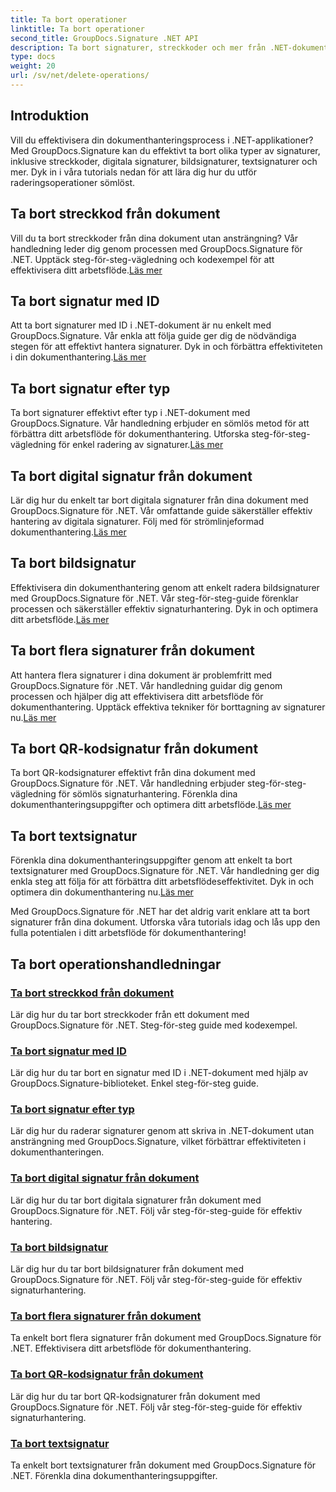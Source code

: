 ```yaml
---
title: Ta bort operationer
linktitle: Ta bort operationer
second_title: GroupDocs.Signature .NET API
description: Ta bort signaturer, streckkoder och mer från .NET-dokument med GroupDocs.Signature. Utforska handledningar för effektiv dokumenthantering nu!
type: docs
weight: 20
url: /sv/net/delete-operations/
---
```

## Introduktion

Vill du effektivisera din dokumenthanteringsprocess i .NET-applikationer? Med GroupDocs.Signature kan du effektivt ta bort olika typer av signaturer, inklusive streckkoder, digitala signaturer, bildsignaturer, textsignaturer och mer. Dyk in i våra tutorials nedan för att lära dig hur du utför raderingsoperationer sömlöst.

## Ta bort streckkod från dokument
 Vill du ta bort streckkoder från dina dokument utan ansträngning? Vår handledning leder dig genom processen med GroupDocs.Signature för .NET. Upptäck steg-för-steg-vägledning och kodexempel för att effektivisera ditt arbetsflöde.[Läs mer](./delete-barcode/)

## Ta bort signatur med ID
 Att ta bort signaturer med ID i .NET-dokument är nu enkelt med GroupDocs.Signature. Vår enkla att följa guide ger dig de nödvändiga stegen för att effektivt hantera signaturer. Dyk in och förbättra effektiviteten i din dokumenthantering.[Läs mer](./delete-signature-by-id/)

## Ta bort signatur efter typ
Ta bort signaturer effektivt efter typ i .NET-dokument med GroupDocs.Signature. Vår handledning erbjuder en sömlös metod för att förbättra ditt arbetsflöde för dokumenthantering. Utforska steg-för-steg-vägledning för enkel radering av signaturer.[Läs mer](./delete-signature-by-type/)

## Ta bort digital signatur från dokument
 Lär dig hur du enkelt tar bort digitala signaturer från dina dokument med GroupDocs.Signature för .NET. Vår omfattande guide säkerställer effektiv hantering av digitala signaturer. Följ med för strömlinjeformad dokumenthantering.[Läs mer](./delete-digital-signature/)

## Ta bort bildsignatur
 Effektivisera din dokumenthantering genom att enkelt radera bildsignaturer med GroupDocs.Signature för .NET. Vår steg-för-steg-guide förenklar processen och säkerställer effektiv signaturhantering. Dyk in och optimera ditt arbetsflöde.[Läs mer](./delete-image-signature/)

## Ta bort flera signaturer från dokument
Att hantera flera signaturer i dina dokument är problemfritt med GroupDocs.Signature för .NET. Vår handledning guidar dig genom processen och hjälper dig att effektivisera ditt arbetsflöde för dokumenthantering. Upptäck effektiva tekniker för borttagning av signaturer nu.[Läs mer](./delete-multiple-signatures/)

## Ta bort QR-kodsignatur från dokument
 Ta bort QR-kodsignaturer effektivt från dina dokument med GroupDocs.Signature för .NET. Vår handledning erbjuder steg-för-steg-vägledning för sömlös signaturhantering. Förenkla dina dokumenthanteringsuppgifter och optimera ditt arbetsflöde.[Läs mer](./delete-qr-code-signature/)

## Ta bort textsignatur
 Förenkla dina dokumenthanteringsuppgifter genom att enkelt ta bort textsignaturer med GroupDocs.Signature för .NET. Vår handledning ger dig enkla steg att följa för att förbättra ditt arbetsflödeseffektivitet. Dyk in och optimera din dokumenthantering nu.[Läs mer](./delete-text-signature/)

Med GroupDocs.Signature för .NET har det aldrig varit enklare att ta bort signaturer från dina dokument. Utforska våra tutorials idag och lås upp den fulla potentialen i ditt arbetsflöde för dokumenthantering!
## Ta bort operationshandledningar
### [Ta bort streckkod från dokument](./delete-barcode/)
Lär dig hur du tar bort streckkoder från ett dokument med GroupDocs.Signature för .NET. Steg-för-steg guide med kodexempel.
### [Ta bort signatur med ID](./delete-signature-by-id/)
Lär dig hur du tar bort en signatur med ID i .NET-dokument med hjälp av GroupDocs.Signature-biblioteket. Enkel steg-för-steg guide.
### [Ta bort signatur efter typ](./delete-signature-by-type/)
Lär dig hur du raderar signaturer genom att skriva in .NET-dokument utan ansträngning med GroupDocs.Signature, vilket förbättrar effektiviteten i dokumenthanteringen.
### [Ta bort digital signatur från dokument](./delete-digital-signature/)
Lär dig hur du tar bort digitala signaturer från dokument med GroupDocs.Signature för .NET. Följ vår steg-för-steg-guide för effektiv hantering.
### [Ta bort bildsignatur](./delete-image-signature/)
Lär dig hur du tar bort bildsignaturer från dokument med GroupDocs.Signature för .NET. Följ vår steg-för-steg-guide för effektiv signaturhantering.
### [Ta bort flera signaturer från dokument](./delete-multiple-signatures/)
Ta enkelt bort flera signaturer från dokument med GroupDocs.Signature för .NET. Effektivisera ditt arbetsflöde för dokumenthantering.
### [Ta bort QR-kodsignatur från dokument](./delete-qr-code-signature/)
Lär dig hur du tar bort QR-kodsignaturer från dokument med GroupDocs.Signature för .NET. Följ vår steg-för-steg-guide för effektiv signaturhantering.
### [Ta bort textsignatur](./delete-text-signature/)
Ta enkelt bort textsignaturer från dokument med GroupDocs.Signature för .NET. Förenkla dina dokumenthanteringsuppgifter.